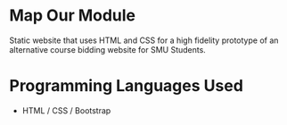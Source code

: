 # Map Our Module
Static website that uses HTML and CSS for a high fidelity prototype of an alternative
course bidding website for SMU Students.

# Programming Languages Used
- HTML / CSS / Bootstrap
